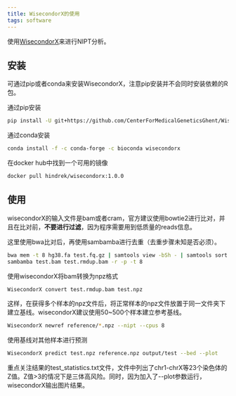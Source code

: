 ```yaml
---
title: WisecondorX的使用
tags: software
---
```




使用[WisecondorX](https://github.com/CenterForMedicalGeneticsGhent/WisecondorX)来进行NIPT分析。

## 安装

可通过pip或者conda来安装WisecondorX，注意pip安装并不会同时安装依赖的R包。

通过pip安装
```bash
pip install -U git+https://github.com/CenterForMedicalGeneticsGhent/WisecondorX
```

通过conda安装
```bash
conda install -f -c conda-forge -c bioconda wisecondorx
```

在docker hub中找到一个可用的镜像
```bash
docker pull hindrek/wisecondorx:1.0.0
```

## 使用

wisecondorX的输入文件是bam或者cram，官方建议使用bowtie2进行比对，并且在比对前，**不要进行过滤**，因为程序需要用到低质量的reads信息。

这里使用bwa比对后，再使用sambamba进行去重（去重步骤未知是否必须）。

```bash
bwa mem -t 8 hg38.fa test.fq.gz | samtools view -bSh - | samtools sort -@ 8 - -o test.bam
sambamba test.bam test.rmdup.bam -r -p -t 8
```

使用wisecondorX将bam转换为npz格式
```bash
WisecondorX convert test.rmdup.bam test.npz
```

这样，在获得多个样本的npz文件后，将正常样本的npz文件放置于同一文件夹下建立基线。wisecondorX建议使用50~500个样本建立参考基线。
```bash
WisecondorX newref reference/*.npz --nipt --cpus 8
```

使用基线对其他样本进行预测
```bash
WisecondorX predict test.npz reference.npz output/test --bed --plot
```

重点关注结果的test_statistics.txt文件，文件中列出了chr1-chrX等23个染色体的Z值。Z值>3的情况下是三体高风险。同时，因为加入了--plot参数运行，wisecondorX输出图片结果。





